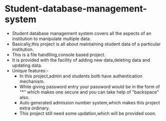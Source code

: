 # Student-database-management-system
<ul>
<li>Student database management system covers all the aspects of an institution to manipulate multiple data.</li>
<li>Basically,this project is all about maintaining student data of a particular institution.</li>
<li>This is a file handlling,console based project.</li>
<li>It is provided with the facility of adding new data,deleting data and updating data.</li>
<li>Unique features:-
  <ul type="square"><li>In this project,admin and students both have authentication mechanism.</li>
  <li>While giving password entry your password would be in the form of "*" which makes one secure and you can take help of "backspace" also.</li>
  <li>Auto generated admission number system,which makes this project extra ordinary.</li>
  <li>This project still need some updation,which will be provided soon.</li></ul>
  </li></ul>

